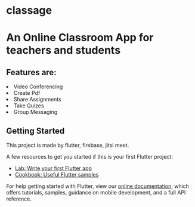 <h1>classage</h1>
<h1>An Online Classroom App for teachers and students</h1>
<h2>Features are:</h2>
<li>Video Conferencing</li>
<li>Create Pdf</li>
<li>Share Assignments</li>
<li>Take Quizes</li>
<li>Group Messaging</li>


## Getting Started

This project is made by flutter, firebase, jitsi meet.

A few resources to get you started if this is your first Flutter project:

- [Lab: Write your first Flutter app](https://flutter.dev/docs/get-started/codelab)
- [Cookbook: Useful Flutter samples](https://flutter.dev/docs/cookbook)

For help getting started with Flutter, view our
[online documentation](https://flutter.dev/docs), which offers tutorials,
samples, guidance on mobile development, and a full API reference.
